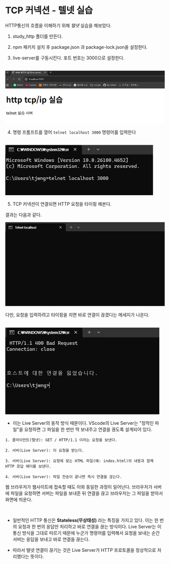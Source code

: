 # TCP 커넥션 - 텔넷 실습

HTTP통신의 흐름을 이해하기 위해 _텔넷_ 실습을 해보았다.

1. study_http 폴더를 만든다.

2. npm 패키치 설치 후 package.json 과 package-lock.json을 설정한다.

3. live-server를 구동시킨다. 포트 번호는 3000으로 설정한다.

<br>

<img src = "images/http.png">

<br>

4. 명령 프롬프트를 열어 `telnet localhost 3000` 명령어를 입력한다

<br>

<img src = "images/localhost3000.png">

<br>

5. TCP 커넥션이 연결되면 HTTP 요청을 타이핑 해본다.

결과는 다음과 같다.

<img src="images/telent_connected.png">

<br>

다만, 요청을 입력하려고 타이핑을 치면 바로 연결이 끊겼다는 메세지가 나온다.

<br>

<img src="images\telnet_disconnected.png">

<!-- 연결 끊김 이미지 삽입 -->

<br>

- 이는 Live Server의 동작 방식 때문이다. VScode의 Live Server는 "정적인 파일"을 요청하면 그 파일을 한 번만 딱 보내주고 연결을 끊도록 설계되어 있다.

```
1. 클라이언트(텔넷): GET / HTTP/1.1 이라는 요청을 보낸다.

2. 서버(Live Server): 이 요청을 받는다.

3. 서버(Live Server): 요청에 맞는 HTML 파일(예: index.html)의 내용과 함께 HTTP 응답 헤더를 보낸다.

4. 서버(Live Server): 파일 전송이 끝나면 즉시 연결을 끊는다.
```

웹 브라우저가 웹사이트에 접속할 때도 이와 동일한 과정이 일어난다. 브라우저가 서버에 파일을 요청하면 서버는 파일을 보내준 뒤 연결을 끊고 브라우저는 그 파일을 받아서 화면에 띄운다.

<br>

- 일반적인 HTTP 통신은 **Stateless(무상태성)** 라는 특징을 가지고 있다. 이는 한 번의 요청과 한 번의 응답만 처리하고 바로 연결을 끊는 방식이다. Live Server는 이 통신 방식을 그대로 따르기 때문에 누군가 명령어를 입력해서 요청을 보내는 순간 서버는 응답을 보내고 바로 연결을 끊는다.

- 따라서 텔넷 연결이 끊기는 것은 Live Server가 HTTP 프로토콜을 정상적으로 처리했다는 뜻이다.
